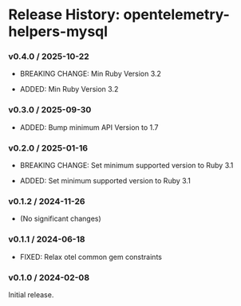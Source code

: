 # Release History: opentelemetry-helpers-mysql

### v0.4.0 / 2025-10-22

* BREAKING CHANGE: Min Ruby Version 3.2

* ADDED: Min Ruby Version 3.2

### v0.3.0 / 2025-09-30

* ADDED: Bump minimum API Version to 1.7

### v0.2.0 / 2025-01-16

* BREAKING CHANGE: Set minimum supported version to Ruby 3.1

* ADDED: Set minimum supported version to Ruby 3.1

### v0.1.2 / 2024-11-26

* (No significant changes)

### v0.1.1 / 2024-06-18

* FIXED: Relax otel common gem constraints

### v0.1.0 / 2024-02-08

Initial release.
